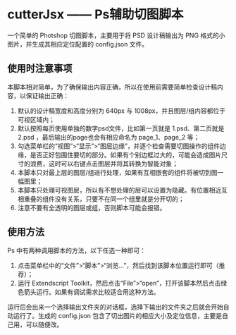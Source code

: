 # cutterJsx —— Ps辅助切图脚本

一个简单的 Photshop 切图脚本，主要用于将 PSD 设计稿输出为 PNG 格式的小图片，并生成其相应定位配置的 config.json 文件。


## 使用时注意事项

本脚本相对简单，为了确保输出内容正确，所以在使用前需要简单检查设计稿内容，以保证输出正确：

1. 默认的设计稿宽度和高度分别为 640px 与 1008px，并且图层/组内容都位于可视区域内；
2. 默认按照每页使用单独的数字psd文件，比如第一页就是 1.psd、第二页就是 2.psd ，最后输出的page也会有相应命名为 page_1、page_2 等；
3. 勾选菜单栏的“视图”>“显示”>“图层边缘”，并逐个检查需要切图操作的组件边缘，是否正好包围住要切的部分。如果有个别边框过大的，可能会造成图片尺寸的浪费，这时可以右键点击图层并将其转换为智能对象；
4. 本脚本只对最上层的图层/组进行处理，如果有互相嵌套的组件将被切到图一幅图里；
5. 本脚本只处理可视图层，所以有不想处理的层可以设置为隐藏。有位置相近互相重叠的组件没有关系，只要不在同一个组里就是分开切的；
6. 注意不要有全透明的图层或组，否则脚本可能会报错。


## 使用方法

Ps 中有两种调用脚本的方法，以下任选一种即可：
1. 点击菜单栏中的“文件”>“脚本”>“浏览...”，然后找到该脚本位置运行即可（推荐）；
2. 运行 Extendscript Toolkit，然后点击“File”>“open”，打开该脚本然后点击绿色箭头运行。如果有调试需求比较适合用这种方法。

运行后会出来一个选择输出文件夹的对话框，选择下输出的文件夹之后就会开始自动运行了。生成的 config.json 包含了切出图片的相应大小及定位信息，主要是自己用，可以随便改。

